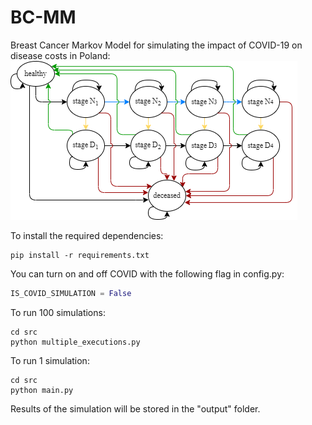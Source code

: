 # BC-MM
Breast Cancer Markov Model for simulating the impact of COVID-19 on disease costs in Poland:
![](model_chart.png)

To install the required dependencies:

```shell
pip install -r requirements.txt
```

You can turn on and off COVID with the following flag in config.py:
```python
IS_COVID_SIMULATION = False
```

To run 100 simulations:
```shell
cd src
python multiple_executions.py
```

To run 1 simulation:
```shell
cd src
python main.py
```

Results of the simulation will be stored in the "output" folder.